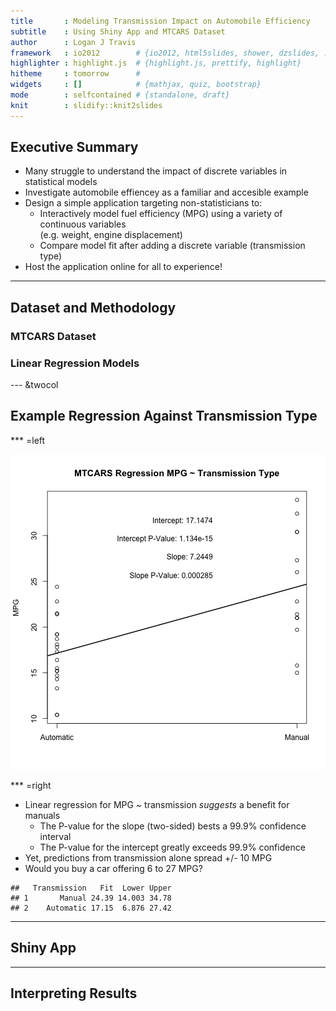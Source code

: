 ```yaml
---
title       : Modeling Transmission Impact on Automobile Efficiency
subtitle    : Using Shiny App and MTCARS Dataset
author      : Logan J Travis
framework   : io2012        # {io2012, html5slides, shower, dzslides, ...}
highlighter : highlight.js  # {highlight.js, prettify, highlight}
hitheme     : tomorrow      # 
widgets     : []            # {mathjax, quiz, bootstrap}
mode        : selfcontained # {standalone, draft}
knit        : slidify::knit2slides
---
```


## Executive Summary
* Many struggle to understand the impact of discrete variables in statistical models
* Investigate automobile effiencey as a familiar and accesible example
* Design a simple application targeting non-statisticians to:
    * Interactively model fuel efficiency (MPG) using a variety of continuous variables<br>(e.g. weight, engine displacement)
    * Compare model fit after adding a discrete variable (transmission type)
* Host the application online for all to experience!

---

## Dataset and Methodology
### MTCARS Dataset

### Linear Regression Models

--- &twocol

## Example Regression Against Transmission Type

*** =left

![plot of chunk unnamed-chunk-1](assets/fig/unnamed-chunk-1.png) 

*** =right

* Linear regression for MPG ~ transmission *suggests* a benefit for manuals
    * The P-value for the slope (two-sided) bests a 99.9% confidence interval
    * The P-value for the intercept greatly exceeds 99.9% confidence
* Yet, predictions from transmission alone spread +/- 10 MPG
* Would you buy a car offering 6 to 27 MPG?


```
##   Transmission   Fit  Lower Upper
## 1       Manual 24.39 14.003 34.78
## 2    Automatic 17.15  6.876 27.42
```

---

## Shiny App

---

## Interpreting Results
